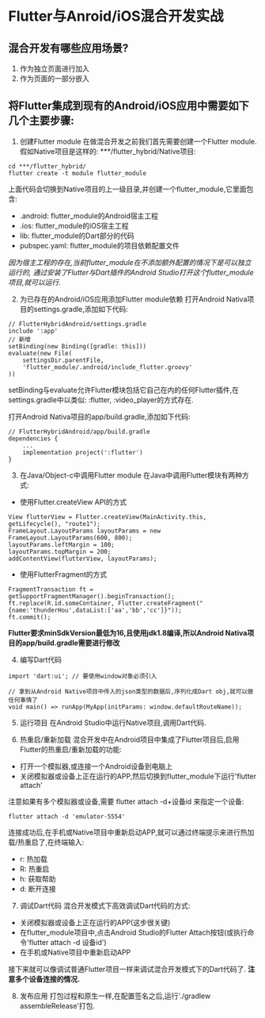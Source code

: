 # Flutter与Anroid/iOS混合开发实战
## 混合开发有哪些应用场景?
1. 作为独立页面进行加入
2. 作为页面的一部分嵌入

## 将Flutter集成到现有的Android/iOS应用中需要如下几个主要步骤:
1. 创建Flutter module
在做混合开发之前我们首先需要创建一个Flutter module.
假如Native项目是这样的: ***/flutter_hybrid/Native项目:

```
cd ***/flutter_hybrid/
flutter create -t module flutter_module
```

上面代码会切换到Native项目的上一级目录,并创建一个flutter_module,它里面包含:
- .android: flutter_module的Android宿主工程
- .ios: flutter_module的iOS宿主工程
- lib: flutter_module的Dart部分的代码
- pubspec.yaml: flutter_module的项目依赖配置文件

*因为宿主工程的存在,当前flutter_module在不添加额外配置的情况下是可以独立运行的,*
*通过安装了Flutter与Dart插件的Android Studio打开这个flutter_module项目,就可以运行.*

2. 为已存在的Android/iOS应用添加Flutter module依赖
打开Android Nativa项目的settings.gradle,添加如下代码:

```
// FlutterHybridAndroid/settings.gradle
include ':app'
// 新增
setBinding(new Binding([gradle: this]))
evaluate(new File(
    settingsDir.parentFile,
    'flutter_module/.android/include_flutter.groovy'
))
```

setBinding与evaluate允许Flutter模块包括它自己在内的任何Flutter插件,在settings.gradle中以类似:
:flutter, :video_player的方式存在.

打开Android Nativa项目的app/build.gradle,添加如下代码:

```
// FlutterHybridAndroid/app/build.gradle
dependencies {
    ...
    implementation project(':flutter')
}
```

3. 在Java/Object-c中调用Flutter module
在Java中调用Flutter模块有两种方式:
- 使用Flutter.createView API的方式

```
View flutterView = Flutter.createView(MainActivity.this, getLifecycle(), "route1");
FrameLayout.LayoutParams layoutParams = new FrameLayout.LayoutParams(600, 800);
layoutParams.leftMargin = 100;
layoutParams.topMargin = 200;
addContentView(flutterView, layoutParams);
```

- 使用FlutterFragment的方式

```
FragmentTransaction ft = getSupportFragmentManager().beginTransaction();
ft.replace(R.id.someContainer, Flutter.createFragment("{name:'thunderHou',dataList:['aa','bb','cc']}"));
ft.commit();
```              

**Flutter要求minSdkVersion最低为16,且使用jdk1.8编译,所以Android Nativa项目的app/build.gradle需要进行修改**

4. 编写Dart代码

```
import 'dart:ui'; // 要使用window对象必须引入

// 拿到从Android Native项目中传入的json类型的数据后,序列化成Dart obj,就可以做任何事情了
void main() => runApp(MyApp(initParams: window.defaultRouteName));
```

5. 运行项目
在Android Studio中运行Native项目,调用Dart代码.

6. 热重启/重新加载
混合开发中在Android项目中集成了Flutter项目后,启用Flutter的热重启/重新加载的功能:
- 打开一个模拟器,或连接一个Android设备到电脑上
- 关闭模拟器或设备上正在运行的APP,然后切换到flutter_module下运行'flutter attach'

注意如果有多个模拟器或设备,需要 flutter attach -d+设备id 来指定一个设备:

`flutter attach -d 'emulator-5554'`

连接成功后,在手机或Native项目中重新启动APP,就可以通过终端提示来进行热加载/热重启了,在终端输入:
- r: 热加载
- R: 热重启
- h: 获取帮助
- d: 断开连接

7. 调试Dart代码
混合开发模式下高效调试Dart代码的方式:
- 关闭模拟器或设备上正在运行的APP(这步很关键)
- 在flutter_module项目中,点击Android Studio的Flutter Attach按钮(或执行命令'flutter attach -d 设备id')
- 在手机或Native项目中重新启动APP

接下来就可以像调试普通Flutter项目一样来调试混合开发模式下的Dart代码了.
**注意多个设备连接的情况.**

8. 发布应用
打包过程和原生一样,在配置签名之后,运行'./gradlew assembleRelease'打包.

